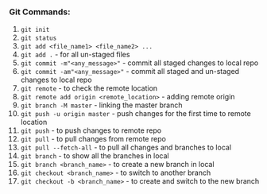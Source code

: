 ### Git Commands:
1. `git init`
2. `git status`
3. `git add <file_name1> <file_name2> ...`
4. `git add .` - for all un-staged files
5. `git commit -m"<any_message>"` - commit all staged changes to local repo
6. `git commit -am"<any_message>"` - commit all staged and un-staged changes to local repo
7. `git remote` - to check the remote location
8. `git remote add origin <remote_location>` - adding remote origin
9. `git branch -M master` - linking the master branch
10. `git push -u origin master` - push changes for the first time to remote location
11. `git push` - to push changes to remote repo
12. `git pull` - to pull changes from remote repo
13. `git pull --fetch-all` - to pull all changes and branches to local
14. `git branch` - to show all the branches in local
15. `git branch <branch_name>` - to create a new branch in local
16. `git checkout <branch_name>` - to switch to another branch
17. `git checkout -b <branch_name>` - to create and switch to the new branch

